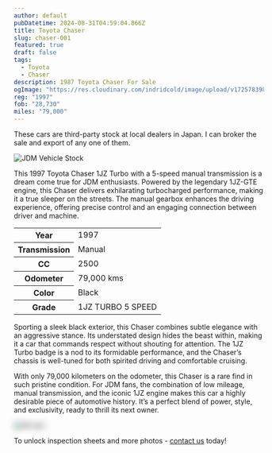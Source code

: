 ```yaml
---
author: default
pubDatetime: 2024-08-31T04:59:04.866Z
title: Toyota Chaser
slug: chaser-001
featured: true
draft: false
tags:
  - Toyota
  - Chaser
description: 1987 Toyota Chaser For Sale
ogImage: "https://res.cloudinary.com/indridcold/image/upload/v1725783982/JDM/g5parrxkcnhvj4jyo5aj.webp"
reg: "1997"
fob: "28,730"
miles: "79,000"
---
```

These cars are third-party stock at local dealers in Japan. I can broker the sale and export of any one of them.

![JDM Vehicle Stock](https://res.cloudinary.com/indridcold/image/upload/v1725783982/JDM/g5parrxkcnhvj4jyo5aj.webp)

This 1997 Toyota Chaser 1JZ Turbo with a 5-speed manual transmission is a dream come true for JDM enthusiasts. Powered by the legendary 1JZ-GTE engine, this Chaser delivers exhilarating turbocharged performance, making it a true sleeper on the streets. The manual gearbox enhances the driving experience, offering precise control and an engaging connection between driver and machine.

<table>
  <tr>
    <th>Year</th>
    <td>1997</td>
  </tr>
  <tr>
    <th>Transmission</th>
    <td>Manual</td>
  </tr>
  <tr>
    <th>CC</th>
    <td>2500</td>
  </tr>
    <tr>
    <th>Odometer</th>
    <td>79,000 kms</td>
  </tr>
      <tr>
    <th>Color</th>
    <td>Black</td>
  </tr>
      <tr>
    <th>Grade</th>
    <td>1JZ TURBO 5 SPEED</td>
</table>

Sporting a sleek black exterior, this Chaser combines subtle elegance with an aggressive stance. Its understated design hides the beast within, making it a car that commands respect without shouting for attention. The 1JZ Turbo badge is a nod to its formidable performance, and the Chaser’s chassis is well-tuned for both spirited driving and comfortable cruising.

With only 79,000 kilometers on the odometer, this Chaser is a rare find in such pristine condition. For JDM fans, the combination of low mileage, manual transmission, and the iconic 1JZ engine makes this car a highly desirable piece of automotive history. It’s a perfect blend of power, style, and exclusivity, ready to thrill its next owner.
                          
<img src="https://res.cloudinary.com/indridcold/image/upload/v1725784389/JDM/mol3ngb4ma2yy1rxgwj8.webp" alt="Alt text" style="filter: blur(7px);">

To unlock inspection sheets and more photos - [contact us](../../contact) today!